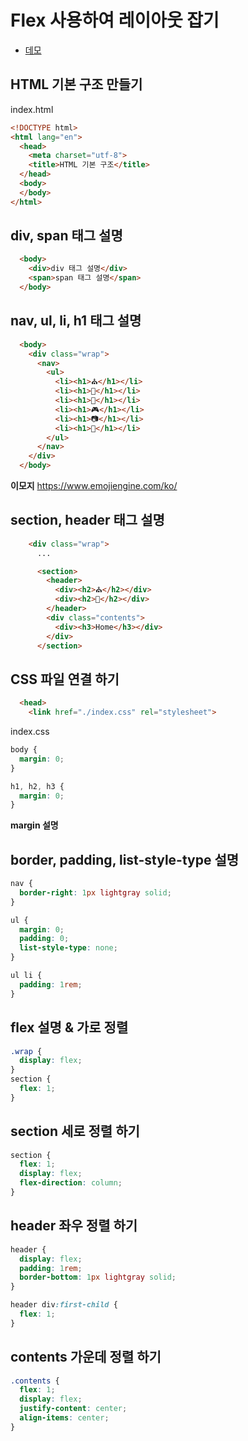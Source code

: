 # Flex 사용하여 레이아웃 잡기

* [데모](https://ovdncids.github.io/html-css-curriculum/flex)

## HTML 기본 구조 만들기
index.html
```html
<!DOCTYPE html>
<html lang="en">
  <head>
    <meta charset="utf-8">
    <title>HTML 기본 구조</title>
  </head>
  <body>
  </body>
</html>
```

## div, span 태그 설명
```html
  <body>
    <div>div 태그 설명</div>
    <span>span 태그 설명</span>
  </body>
```

## nav, ul, li, h1 태그 설명
```html
  <body>
    <div class="wrap">
      <nav>
        <ul>
          <li><h1>⛪</h1></li>
          <li><h1>🎡</h1></li>
          <li><h1>🎠</h1></li>
          <li><h1>🎮</h1></li>
          <li><h1>📷</h1></li>
          <li><h1>📼</h1></li>
        </ul>
      </nav>
    </div>
  </body>
```
**이모지**
https://www.emojiengine.com/ko/

## section, header 태그 설명
```html
    <div class="wrap">
      ...

      <section>
        <header>
          <div><h2>⛪</h2></div>
          <div><h2>🤖</h2></div>
        </header>
        <div class="contents">
          <div><h3>Home</h3></div>
        </div>
      </section>
```

## CSS 파일 연결 하기
```html
  <head>
    <link href="./index.css" rel="stylesheet">
```

index.css
```css
body {
  margin: 0;
}

h1, h2, h3 {
  margin: 0;
}
```
**margin 설명**

## border, padding, list-style-type 설명
```css
nav {
  border-right: 1px lightgray solid;
}

ul {
  margin: 0;
  padding: 0;
  list-style-type: none;
}

ul li {
  padding: 1rem;
}
```

## flex 설명 & 가로 정렬
```css
.wrap {
  display: flex;
}
section {
  flex: 1;
}
```

## section 세로 정렬 하기
```css
section {
  flex: 1;
  display: flex;
  flex-direction: column;
}
```

## header 좌우 정렬 하기
```css
header {
  display: flex;
  padding: 1rem;
  border-bottom: 1px lightgray solid;
}

header div:first-child {
  flex: 1;
}
```

## contents 가운데 정렬 하기
```css
.contents {
  flex: 1;
  display: flex;
  justify-content: center;
  align-items: center;
}
```

